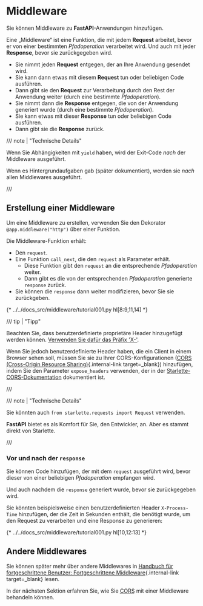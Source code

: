 # Middleware

Sie können Middleware zu **FastAPI**-Anwendungen hinzufügen.

Eine „Middleware“ ist eine Funktion, die mit jedem **Request** arbeitet, bevor er von einer bestimmten *Pfadoperation* verarbeitet wird. Und auch mit jeder **Response**, bevor sie zurückgegeben wird.

* Sie nimmt jeden **Request** entgegen, der an Ihre Anwendung gesendet wird.
* Sie kann dann etwas mit diesem **Request** tun oder beliebigen Code ausführen.
* Dann gibt sie den **Request** zur Verarbeitung durch den Rest der Anwendung weiter (durch eine bestimmte *Pfadoperation*).
* Sie nimmt dann die **Response** entgegen, die von der Anwendung generiert wurde (durch eine bestimmte *Pfadoperation*).
* Sie kann etwas mit dieser **Response** tun oder beliebigen Code ausführen.
* Dann gibt sie die **Response** zurück.

/// note | "Technische Details"

Wenn Sie Abhängigkeiten mit `yield` haben, wird der Exit-Code *nach* der Middleware ausgeführt.

Wenn es Hintergrundaufgaben gab (später dokumentiert), werden sie *nach* allen Middlewares ausgeführt.

///

## Erstellung einer Middleware

Um eine Middleware zu erstellen, verwenden Sie den Dekorator `@app.middleware("http")` über einer Funktion.

Die Middleware-Funktion erhält:

* Den `request`.
* Eine Funktion `call_next`, die den `request` als Parameter erhält.
    * Diese Funktion gibt den `request` an die entsprechende *Pfadoperation* weiter.
    * Dann gibt es die von der entsprechenden *Pfadoperation* generierte `response` zurück.
* Sie können die `response` dann weiter modifizieren, bevor Sie sie zurückgeben.

{* ../../docs_src/middleware/tutorial001.py hl[8:9,11,14] *}

/// tip | "Tipp"

Beachten Sie, dass benutzerdefinierte proprietäre Header hinzugefügt werden können. <a href="https://developer.mozilla.org/en-US/docs/Web/HTTP/Headers" class="external-link" target="_blank">Verwenden Sie dafür das Präfix 'X-'</a>.

Wenn Sie jedoch benutzerdefinierte Header haben, die ein Client in einem Browser sehen soll, müssen Sie sie zu Ihrer CORS-Konfigurationen ([CORS (Cross-Origin Resource Sharing)](cors.md){.internal-link target=_blank}) hinzufügen, indem Sie den Parameter `expose_headers` verwenden, der in der <a href="https://www.starlette.io/middleware/#corsmiddleware" class="external-link" target="_blank">Starlette-CORS-Dokumentation</a> dokumentiert ist.

///

/// note | "Technische Details"

Sie könnten auch `from starlette.requests import Request` verwenden.

**FastAPI** bietet es als Komfort für Sie, den Entwickler, an. Aber es stammt direkt von Starlette.

///

### Vor und nach der `response`

Sie können Code hinzufügen, der mit dem `request` ausgeführt wird, bevor dieser von einer beliebigen *Pfadoperation* empfangen wird.

Und auch nachdem die `response` generiert wurde, bevor sie zurückgegeben wird.

Sie könnten beispielsweise einen benutzerdefinierten Header `X-Process-Time` hinzufügen, der die Zeit in Sekunden enthält, die benötigt wurde, um den Request zu verarbeiten und eine Response zu generieren:

{* ../../docs_src/middleware/tutorial001.py hl[10,12:13] *}

## Andere Middlewares

Sie können später mehr über andere Middlewares in [Handbuch für fortgeschrittene Benutzer: Fortgeschrittene Middleware](../advanced/middleware.md){.internal-link target=_blank} lesen.

In der nächsten Sektion erfahren Sie, wie Sie <abbr title="Cross-Origin Resource Sharing">CORS</abbr> mit einer Middleware behandeln können.

